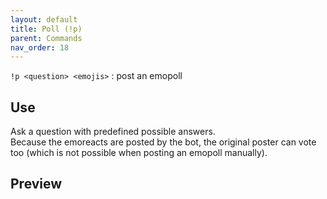 ```yaml
---
layout: default
title: Poll (!p) 
parent: Commands
nav_order: 18
---
```


`!p <question> <emojis>` : post an emopoll

## Use
    
Ask a question with predefined possible answers.  
Because the emoreacts are posted by the bot, the original poster can vote too (which is not 
possible when  posting an  emopoll manually).

    
## Preview 

[](https://raw.githubusercontent.com/Kraymer/bulkdata/master/poll.gif)

